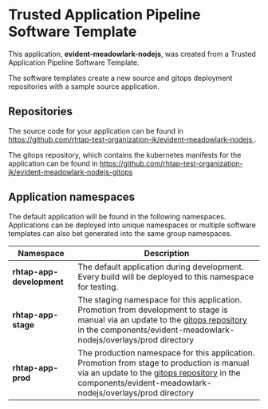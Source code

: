 # Trusted Application Pipeline Software Template

This application, **evident-meadowlark-nodejs**, was created from a Trusted Application Pipeline Software Template.

The software templates create a new source and gitops deployment repositories with a sample source application. 

## Repositories

The source code for your application can be found in [https://github.com/rhtap-test-organization-jk/evident-meadowlark-nodejs ](https://github.com/rhtap-test-organization-jk/evident-meadowlark-nodejs ).
 
The gitops repository, which contains the kubernetes manifests for the application can be found in 
[https://github.com/rhtap-test-organization-jk/evident-meadowlark-nodejs-gitops ](https://github.com/rhtap-test-organization-jk/evident-meadowlark-nodejs-gitops ) 

## Application namespaces 

The default application will be found in the following namespaces. Applications can be deployed into unique namespaces or multiple software templates can also bet generated into the same group namespaces.  

|  Namespace   |  Description   |  
| -------- | -------- |   
| **rhtap-app-development** | The default application during development. Every build will be deployed to this namespace for testing. | 
| **rhtap-app-stage** | The staging namespace for this application. Promotion from development to stage is manual via an update to the [gitops repository](https://github.com/rhtap-test-organization-jk/evident-meadowlark-nodejs-gitops ) in the components/evident-meadowlark-nodejs/overlays/prod directory |  
| **rhtap-app-prod** | The production namespace for this application. Promotion from stage to production is manual via an update to the [gitops repository](https://github.com/rhtap-test-organization-jk/evident-meadowlark-nodejs-gitops ) in the components/evident-meadowlark-nodejs/overlays/prod directory | 